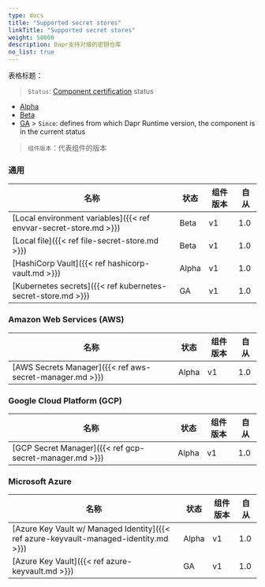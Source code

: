 ```yaml
---
type: docs
title: "Supported secret stores"
linkTitle: "Supported secret stores"
weight: 50000
description: Dapr支持对接的密钥仓库
no_list: true
---
```


表格标题：

> `Status`: [Component certification]({{X28X}}) status
  - [Alpha]({{X17X}})
  - [Beta]({{X19X}})
  - [GA]({{X21X}}) > `Since`: defines from which Dapr Runtime version, the component is in the current status

> `组件版本`：代表组件的版本

### 通用

| 名称                                                                | 状态    | 组件版本 | 自从  |
| ----------------------------------------------------------------- | ----- | ---- | --- |
| [Local environment variables]({{< ref envvar-secret-store.md >}}) | Beta  | v1   | 1.0 |
| [Local file]({{< ref file-secret-store.md >}})                    | Beta  | v1   | 1.0 |
| [HashiCorp Vault]({{< ref hashicorp-vault.md >}})                 | Alpha | v1   | 1.0 |
| [Kubernetes secrets]({{< ref kubernetes-secret-store.md >}})      | GA    | v1   | 1.0 |

### Amazon Web Services (AWS)

| 名称                                                       | 状态    | 组件版本 | 自从  |
| -------------------------------------------------------- | ----- | ---- | --- |
| [AWS Secrets Manager]({{< ref aws-secret-manager.md >}}) | Alpha | v1   | 1.0 |

### Google Cloud Platform (GCP)

| 名称                                                      | 状态    | 组件版本 | 自从  |
| ------------------------------------------------------- | ----- | ---- | --- |
| [GCP Secret Manager]({{< ref gcp-secret-manager.md >}}) | Alpha | v1   | 1.0 |

### Microsoft Azure

| 名称                                                                                    | 状态    | 组件版本 | 自从  |
| ------------------------------------------------------------------------------------- | ----- | ---- | --- |
| [Azure Key Vault w/ Managed Identity]({{< ref azure-keyvault-managed-identity.md >}}) | Alpha | v1   | 1.0 |
| [Azure Key Vault]({{< ref azure-keyvault.md >}})                                      | GA    | v1   | 1.0 |
